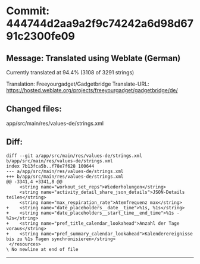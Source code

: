 # Commit: 444744d2aa9a2f9c74242a6d98d6791c2300fe09
## Message: Translated using Weblate (German)

Currently translated at 94.4% (3108 of 3291 strings)

Translation: Freeyourgadget/Gadgetbridge
Translate-URL: https://hosted.weblate.org/projects/freeyourgadget/gadgetbridge/de/
## Changed files:
app/src/main/res/values-de/strings.xml

## Diff:
```
diff --git a/app/src/main/res/values-de/strings.xml b/app/src/main/res/values-de/strings.xml
index 7b13fca5b..f78e7f628 100644
--- a/app/src/main/res/values-de/strings.xml
+++ b/app/src/main/res/values-de/strings.xml
@@ -3341,4 +3341,8 @@
     <string name="workout_set_reps">Wiederholungen</string>
     <string name="activity_detail_share_json_details">JSON-Details teilen</string>
     <string name="max_respiration_rate">Atemfrequenz max</string>
+    <string name="date_placeholders__date__time">%1s, %1s</string>
+    <string name="date_placeholders__start_time__end_time">%1s - %2s</string>
+    <string name="pref_title_calendar_lookahead">Anzahl der Tage voraus</string>
+    <string name="pref_summary_calendar_lookahead">Kalenderereignisse bis zu %1s Tagen synchronisieren</string>
 </resources>
\ No newline at end of file
```
-----------------------------------
